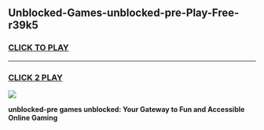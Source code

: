 
## Unblocked-Games-unblocked-pre-Play-Free-r39k5
<h3>
<a href="https://premium76.site?title=unblocked-pre&ref=23A">CLICK TO PLAY</a></h3>
<hr>

<h3>
<a href="https://premium76.site?title=unblocked-pre&ref=23A">CLICK 2 PLAY</a>
  
</h3>

<a href="https://premium76.site?title=unblocked-pre&ref=23A"><img src="https://clearcache.store/games.png"></a>


**unblocked-pre games unblocked: Your Gateway to Fun and Accessible Online Gaming**
